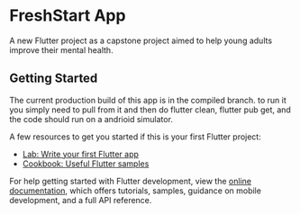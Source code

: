 # FreshStart App

A new Flutter project as a capstone project aimed to help young adults improve their mental health.

## Getting Started

The current production build of this app is in the compiled branch. to run it you simply need to pull from it and then do flutter clean, flutter pub get, and the code should run on a andrioid simulator.

A few resources to get you started if this is your first Flutter project:

- [Lab: Write your first Flutter app](https://docs.flutter.dev/get-started/codelab)
- [Cookbook: Useful Flutter samples](https://docs.flutter.dev/cookbook)

For help getting started with Flutter development, view the
[online documentation](https://docs.flutter.dev/), which offers tutorials,
samples, guidance on mobile development, and a full API reference.
